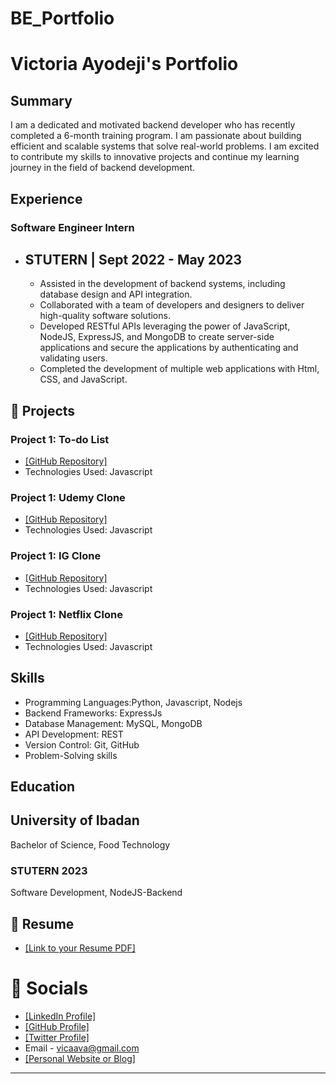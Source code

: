 # BE_Portfolio

# Victoria Ayodeji's Portfolio

## Summary

I am a dedicated and motivated backend developer who has recently completed a 6-month training program. I am passionate about building efficient and scalable systems that solve real-world problems. I am excited to contribute my skills to innovative projects and continue my learning journey in the field of backend development.

## Experience

### Software Engineer Intern
- ## STUTERN | **Sept 2022 - May 2023**
  - Assisted in the development of backend systems, including database design and API integration.
  - Collaborated with a team of developers and designers to deliver high-quality software solutions.
  - Developed RESTful APIs leveraging the power of JavaScript, NodeJS, ExpressJS, and MongoDB to create server-side applications and secure the applications by authenticating and validating users.
  - Completed the development of multiple web applications with Html, CSS, and JavaScript.


## 🚀 Projects

### Project 1: To-do List
- [[GitHub Repository]](https://github.com/Ayoyimika/to-do-list)
- Technologies Used: Javascript

### Project 1: Udemy Clone
- [[GitHub Repository]](https://github.com/Ayoyimika/Udemy-Clone)
- Technologies Used: Javascript

### Project 1: IG Clone
- [[GitHub Repository]](https://github.com/Ayoyimika/ig-clone)
- Technologies Used: Javascript

### Project 1: Netflix Clone
- [[GitHub Repository]](https://github.com/Ayoyimika/Netflix-clone)
- Technologies Used: Javascript

## Skills

- Programming Languages:Python, Javascript, Nodejs
- Backend Frameworks: ExpressJs
- Database Management:  MySQL, MongoDB
- API Development:  REST
- Version Control: Git, GitHub
- Problem-Solving skills
  

## Education

  ## University of Ibadan
  
Bachelor of Science, Food Technology


### STUTERN 2023

Software Development, NodeJS-Backend


## 📄 Resume

- [[Link to your Resume PDF]](https://github.com/Ayoyimika)
# 💌 Socials

- [[LinkedIn Profile]](https://www.linkedin.com/in/victoria-7/)
- [[GitHub Profile]](https://github.com/Ayoyimika)
- [[Twitter Profile]](https://twitter.com/versatile_ava)
- Email - vicaava@gmail.com
- [[Personal Website or Blog]](https://mainstack.me/avavica)

---
